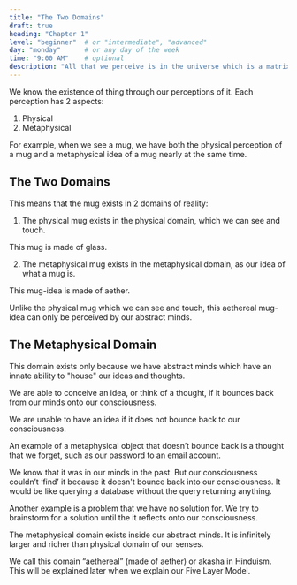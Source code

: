 ```yaml
---
title: "The Two Domains"
draft: true
heading: "Chapter 1"
level: "beginner"  # or "intermediate", "advanced"
day: "monday"      # or any day of the week
time: "9:00 AM"    # optional
description: "All that we perceive is in the universe which is a matrix of the ideas of the Creator of existence"
---
```



We know the existence of thing through our perceptions of it. Each perception has 2 aspects:

1. Physical
2. Metaphysical

For example, when we see a mug, we have both the physical perception of a mug and a metaphysical idea of a mug nearly at the same time.

## The Two Domains

This means that the mug exists in 2 domains of reality:

1. The physical mug exists in the physical domain, which we can see and touch.

This mug is made of glass.

2. The metaphysical mug exists in the metaphysical domain, as our idea of what a mug is.

This mug-idea is made of aether.
    

Unlike the physical mug which we can see and touch, this aethereal mug-idea can only be perceived by our abstract minds.



## The Metaphysical Domain

This domain exists only because we have abstract minds which have an innate ability to "house" our ideas and thoughts.

We are able to conceive an idea, or think of a thought, if it bounces back from our minds onto our consciousness.

We are unable to have an idea if it does not bounce back to our consciousness.

An example of a metaphysical object that doesn’t bounce back is a thought that we forget, such as our password to an email account. 

We know that it was in our minds in the past. But our consciousness couldn’t ‘find’ it because it doesn't bounce back into our consciousness. It would be like querying a database without the query returning anything.

Another example is a problem that we have no solution for. We try to brainstorm for a solution until the it reflects onto our consciousness.

The metaphysical domain exists inside our abstract minds. It is infinitely larger and richer than physical domain of our senses.

We call this domain “aethereal” (made of aether) or akasha in Hinduism. This will be explained later when we explain our Five Layer Model.
